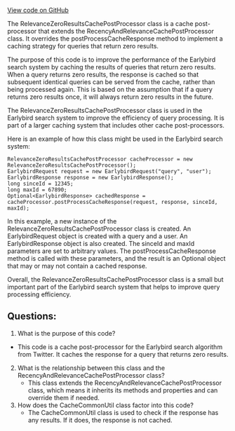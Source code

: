 [View code on GitHub](https://github.com/misbahsy/the-algorithm/src/java/com/twitter/search/earlybird_root/caching/RelevanceZeroResultsCachePostProcessor.java)

The RelevanceZeroResultsCachePostProcessor class is a cache post-processor that extends the RecencyAndRelevanceCachePostProcessor class. It overrides the postProcessCacheResponse method to implement a caching strategy for queries that return zero results. 

The purpose of this code is to improve the performance of the Earlybird search system by caching the results of queries that return zero results. When a query returns zero results, the response is cached so that subsequent identical queries can be served from the cache, rather than being processed again. This is based on the assumption that if a query returns zero results once, it will always return zero results in the future. 

The RelevanceZeroResultsCachePostProcessor class is used in the Earlybird search system to improve the efficiency of query processing. It is part of a larger caching system that includes other cache post-processors. 

Here is an example of how this class might be used in the Earlybird search system:

```
RelevanceZeroResultsCachePostProcessor cacheProcessor = new RelevanceZeroResultsCachePostProcessor();
EarlybirdRequest request = new EarlybirdRequest("query", "user");
EarlybirdResponse response = new EarlybirdResponse();
long sinceId = 12345;
long maxId = 67890;
Optional<EarlybirdResponse> cachedResponse = cacheProcessor.postProcessCacheResponse(request, response, sinceId, maxId);
```

In this example, a new instance of the RelevanceZeroResultsCachePostProcessor class is created. An EarlybirdRequest object is created with a query and a user. An EarlybirdResponse object is also created. The sinceId and maxId parameters are set to arbitrary values. The postProcessCacheResponse method is called with these parameters, and the result is an Optional<EarlybirdResponse> object that may or may not contain a cached response. 

Overall, the RelevanceZeroResultsCachePostProcessor class is a small but important part of the Earlybird search system that helps to improve query processing efficiency.
## Questions: 
 1. What is the purpose of this code?
   - This code is a cache post-processor for the Earlybird search algorithm from Twitter. It caches the response for a query that returns zero results.
2. What is the relationship between this class and the RecencyAndRelevanceCachePostProcessor class?
   - This class extends the RecencyAndRelevanceCachePostProcessor class, which means it inherits its methods and properties and can override them if needed.
3. How does the CacheCommonUtil class factor into this code?
   - The CacheCommonUtil class is used to check if the response has any results. If it does, the response is not cached.